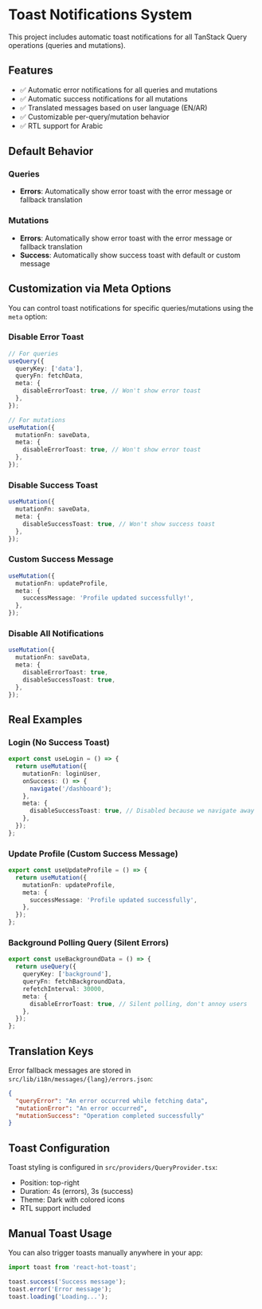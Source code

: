 # Toast Notifications System

This project includes automatic toast notifications for all TanStack Query operations (queries and mutations).

## Features

- ✅ Automatic error notifications for all queries and mutations
- ✅ Automatic success notifications for all mutations
- ✅ Translated messages based on user language (EN/AR)
- ✅ Customizable per-query/mutation behavior
- ✅ RTL support for Arabic

## Default Behavior

### Queries
- **Errors**: Automatically show error toast with the error message or fallback translation

### Mutations
- **Errors**: Automatically show error toast with the error message or fallback translation
- **Success**: Automatically show success toast with default or custom message

## Customization via Meta Options

You can control toast notifications for specific queries/mutations using the `meta` option:

### Disable Error Toast

```typescript
// For queries
useQuery({
  queryKey: ['data'],
  queryFn: fetchData,
  meta: {
    disableErrorToast: true, // Won't show error toast
  },
});

// For mutations
useMutation({
  mutationFn: saveData,
  meta: {
    disableErrorToast: true, // Won't show error toast
  },
});
```

### Disable Success Toast

```typescript
useMutation({
  mutationFn: saveData,
  meta: {
    disableSuccessToast: true, // Won't show success toast
  },
});
```

### Custom Success Message

```typescript
useMutation({
  mutationFn: updateProfile,
  meta: {
    successMessage: 'Profile updated successfully!',
  },
});
```

### Disable All Notifications

```typescript
useMutation({
  mutationFn: saveData,
  meta: {
    disableErrorToast: true,
    disableSuccessToast: true,
  },
});
```

## Real Examples

### Login (No Success Toast)
```typescript
export const useLogin = () => {
  return useMutation({
    mutationFn: loginUser,
    onSuccess: () => {
      navigate('/dashboard');
    },
    meta: {
      disableSuccessToast: true, // Disabled because we navigate away
    },
  });
};
```

### Update Profile (Custom Success Message)
```typescript
export const useUpdateProfile = () => {
  return useMutation({
    mutationFn: updateProfile,
    meta: {
      successMessage: 'Profile updated successfully',
    },
  });
};
```

### Background Polling Query (Silent Errors)
```typescript
export const useBackgroundData = () => {
  return useQuery({
    queryKey: ['background'],
    queryFn: fetchBackgroundData,
    refetchInterval: 30000,
    meta: {
      disableErrorToast: true, // Silent polling, don't annoy users
    },
  });
};
```

## Translation Keys

Error fallback messages are stored in `src/lib/i18n/messages/{lang}/errors.json`:

```json
{
  "queryError": "An error occurred while fetching data",
  "mutationError": "An error occurred",
  "mutationSuccess": "Operation completed successfully"
}
```

## Toast Configuration

Toast styling is configured in `src/providers/QueryProvider.tsx`:

- Position: top-right
- Duration: 4s (errors), 3s (success)
- Theme: Dark with colored icons
- RTL support included

## Manual Toast Usage

You can also trigger toasts manually anywhere in your app:

```typescript
import toast from 'react-hot-toast';

toast.success('Success message');
toast.error('Error message');
toast.loading('Loading...');
```
